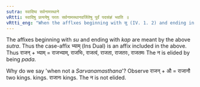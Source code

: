 ```yaml
---
sutra: स्वादिष्व सर्वनामस्थाने
vRtti: स्वादिषु प्रत्ययेषु परतः सर्वनामस्थानवर्जितेषु पूर्वं पदसंज्ञं भवति ॥
vRtti_eng: "When the afflxes beginning with सु (IV. 1. 2) and ending in कप् (V. 4. 151). follow, not being _Sarvanamasthana_ (I. 1. 43) then that which precedes is called _pada_."
---
```

The affixes beginning with _su_ and ending with _kap_ are meant by the above _sutra_. Thus the case-affix भ्याम् (Ins Dual) is an affix included in the above. Thus राजन् + भ्याम् = राजभ्याम्, राजभिः, राजत्वं, राजता, राजतरः, राजतमः The न is elided by being _pada_.

Why do we say 'when not a _Sarvanamasthana_'? Observe राजन् + औ = राजानौ two kings. kings. राजानः kings. The न is not elided.
